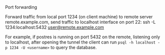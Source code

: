 Port forwarding

Forward traffic from local port 1234 (on client machine) to remote server remote.example.com, send traffic to localhost interface on port 22:
ssh -L 1234:localhost:5432 user@remote.example.com

For example, if postres is running on port 5432 on the remote, listening only to localhost,
after opening the tunnel the client can run `psql -h localhost -p 1234 -U <username>`
to query the database.
